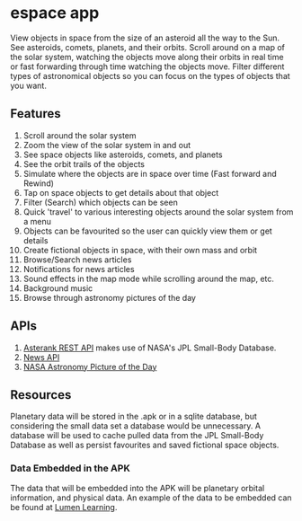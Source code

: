 # espace app
View objects in space from the size of an asteroid all the way to the Sun. See asteroids, comets, planets, and their orbits. Scroll around on a map of the solar system, watching the objects move along their orbits in real time or fast forwarding through time watching the objects move. Filter different types of astronomical objects so you can focus on the types of objects that you want. 
## Features
1. Scroll around the solar system
2. Zoom the view of the solar system in and out
3. See space objects like asteroids, comets, and planets
4. See the orbit trails of the objects
5. Simulate where the objects are in space over time (Fast forward and Rewind)
6. Tap on space objects to get details about that object
7. Filter (Search) which objects can be seen
8. Quick 'travel' to various interesting objects around the solar system from a menu
9. Objects can be favourited so the user can quickly view them or get details
10. Create fictional objects in space, with their own mass and orbit
11. Browse/Search news articles
12. Notifications for news articles
13. Sound effects in the map mode while scrolling around the map, etc.
14. Background music
15. Browse through astronomy pictures of the day
## APIs
1. [Asterank REST API](https://www.programmableweb.com/api/nasas-asterank-rest-api) makes use of NASA's JPL Small-Body Database.
2. [News API](https://newsapi.org/)
3. [NASA Astronomy Picture of the Day](https://apod.nasa.gov/apod/astropix.html)
## Resources
Planetary data will be stored in the .apk or in a sqlite database, but considering the small data set a database would be unnecessary. A database will be used to cache pulled data from the JPL Small-Body Database as well as persist favourites and saved fictional space objects.

### Data Embedded in the APK
The data that will be embedded into the APK will be planetary orbital information, and physical data. An example of the data to be embedded can be found at [Lumen Learning](https://courses.lumenlearning.com/astronomy/chapter/physical-and-orbital-data-for-the-planets/).
